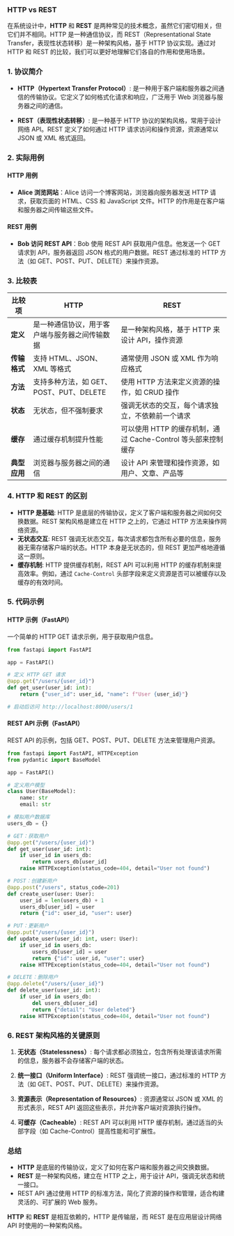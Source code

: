 ### HTTP vs REST

在系统设计中，**HTTP** 和 **REST** 是两种常见的技术概念，虽然它们密切相关，但它们并不相同。HTTP 是一种通信协议，而 REST（Representational State Transfer，表现性状态转移）是一种架构风格，基于 HTTP 协议实现。通过对 HTTP 和 REST 的比较，我们可以更好地理解它们各自的作用和使用场景。

### 1. **协议简介**

- **HTTP（Hypertext Transfer Protocol）**: 是一种用于客户端和服务器之间通信的传输协议。它定义了如何格式化请求和响应，广泛用于 Web 浏览器与服务器之间的通信。
  
- **REST（表现性状态转移）**: 是一种基于 HTTP 协议的架构风格，常用于设计网络 API。REST 定义了如何通过 HTTP 请求访问和操作资源，资源通常以 JSON 或 XML 格式返回。

### 2. **实际用例**

#### **HTTP 用例**
- **Alice 浏览网站**：Alice 访问一个博客网站，浏览器向服务器发送 HTTP 请求，获取页面的 HTML、CSS 和 JavaScript 文件。HTTP 的作用是在客户端和服务器之间传输这些文件。

#### **REST 用例**
- **Bob 访问 REST API**：Bob 使用 REST API 获取用户信息。他发送一个 GET 请求到 API，服务器返回 JSON 格式的用户数据。REST 通过标准的 HTTP 方法（如 GET、POST、PUT、DELETE）来操作资源。

### 3. **比较表**

| **比较项**       | **HTTP**                             | **REST**                                                |
|------------------|--------------------------------------|---------------------------------------------------------|
| **定义**         | 是一种通信协议，用于客户端与服务器之间传输数据 | 是一种架构风格，基于 HTTP 来设计 API，操作资源              |
| **传输格式**     | 支持 HTML、JSON、XML 等格式            | 通常使用 JSON 或 XML 作为响应格式                       |
| **方法**         | 支持多种方法，如 GET、POST、PUT、DELETE | 使用 HTTP 方法来定义资源的操作，如 CRUD 操作              |
| **状态**         | 无状态，但不强制要求                   | 强调无状态的交互，每个请求独立，不依赖前一个请求             |
| **缓存**         | 通过缓存机制提升性能                  | 可以使用 HTTP 的缓存机制，通过 Cache-Control 等头部来控制缓存 |
| **典型应用**     | 浏览器与服务器之间的通信                | 设计 API 来管理和操作资源，如用户、文章、产品等             |

### 4. **HTTP 和 REST 的区别**

- **HTTP 是基础**: HTTP 是底层的传输协议，定义了客户端和服务器之间如何交换数据。REST 架构风格是建立在 HTTP 之上的，它通过 HTTP 方法来操作网络资源。
- **无状态交互**: REST 强调无状态交互，每次请求都包含所有必要的信息，服务器无需存储客户端的状态。HTTP 本身是无状态的，但 REST 更加严格地遵循这一原则。
- **缓存机制**: HTTP 提供缓存机制，REST API 可以利用 HTTP 的缓存机制来提高效率。例如，通过 `Cache-Control` 头部字段来定义资源是否可以被缓存以及缓存的有效时间。

### 5. **代码示例**

#### **HTTP 示例**（FastAPI）
一个简单的 HTTP GET 请求示例，用于获取用户信息。

```python
from fastapi import FastAPI

app = FastAPI()

# 定义 HTTP GET 请求
@app.get("/users/{user_id}")
def get_user(user_id: int):
    return {"user_id": user_id, "name": f"User {user_id}"}

# 启动后访问 http://localhost:8000/users/1
```

#### **REST API 示例**（FastAPI）
REST API 的示例，包括 GET、POST、PUT、DELETE 方法来管理用户资源。

```python
from fastapi import FastAPI, HTTPException
from pydantic import BaseModel

app = FastAPI()

# 定义用户模型
class User(BaseModel):
    name: str
    email: str

# 模拟用户数据库
users_db = {}

# GET：获取用户
@app.get("/users/{user_id}")
def get_user(user_id: int):
    if user_id in users_db:
        return users_db[user_id]
    raise HTTPException(status_code=404, detail="User not found")

# POST：创建新用户
@app.post("/users", status_code=201)
def create_user(user: User):
    user_id = len(users_db) + 1
    users_db[user_id] = user
    return {"id": user_id, "user": user}

# PUT：更新用户
@app.put("/users/{user_id}")
def update_user(user_id: int, user: User):
    if user_id in users_db:
        users_db[user_id] = user
        return {"id": user_id, "user": user}
    raise HTTPException(status_code=404, detail="User not found")

# DELETE：删除用户
@app.delete("/users/{user_id}")
def delete_user(user_id: int):
    if user_id in users_db:
        del users_db[user_id]
        return {"detail": "User deleted"}
    raise HTTPException(status_code=404, detail="User not found")
```

### 6. **REST 架构风格的关键原则**

1. **无状态（Statelessness）**: 每个请求都必须独立，包含所有处理该请求所需的信息，服务器不会存储客户端的状态。
   
2. **统一接口（Uniform Interface）**: REST 强调统一接口，通过标准的 HTTP 方法（如 GET、POST、PUT、DELETE）来操作资源。

3. **资源表示（Representation of Resources）**: 资源通常以 JSON 或 XML 的形式表示，REST API 返回这些表示，并允许客户端对资源执行操作。

4. **可缓存（Cacheable）**: REST API 可以利用 HTTP 缓存机制，通过适当的头部字段（如 Cache-Control）提高性能和可扩展性。

### 总结

- **HTTP** 是底层的传输协议，定义了如何在客户端和服务器之间交换数据。
- **REST** 是一种架构风格，建立在 HTTP 之上，用于设计 API，强调无状态和统一接口。
- REST API 通过使用 HTTP 的标准方法，简化了资源的操作和管理，适合构建灵活的、可扩展的 Web 服务。

**HTTP** 和 **REST** 是相互依赖的，HTTP 是传输层，而 REST 是在应用层设计网络 API 时使用的一种架构风格。
